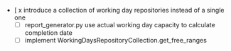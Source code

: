 - [ x introduce a collection of working day repositories instead of a single one
  - [ ] report_generator.py use actual working day capacity to calculate completion date
  - [ ] implement WorkingDaysRepositoryCollection.get_free_ranges